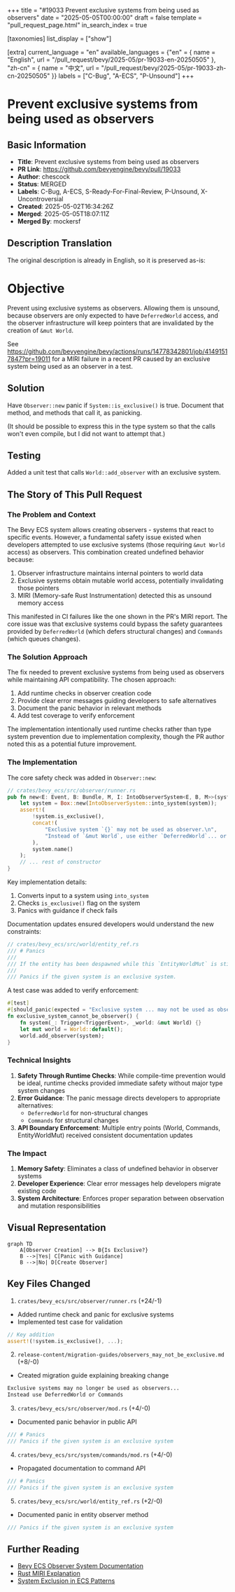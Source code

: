 +++
title = "#19033 Prevent exclusive systems from being used as observers"
date = "2025-05-05T00:00:00"
draft = false
template = "pull_request_page.html"
in_search_index = true

[taxonomies]
list_display = ["show"]

[extra]
current_language = "en"
available_languages = {"en" = { name = "English", url = "/pull_request/bevy/2025-05/pr-19033-en-20250505" }, "zh-cn" = { name = "中文", url = "/pull_request/bevy/2025-05/pr-19033-zh-cn-20250505" }}
labels = ["C-Bug", "A-ECS", "P-Unsound"]
+++

# Prevent exclusive systems from being used as observers

## Basic Information
- **Title**: Prevent exclusive systems from being used as observers
- **PR Link**: https://github.com/bevyengine/bevy/pull/19033
- **Author**: chescock
- **Status**: MERGED
- **Labels**: C-Bug, A-ECS, S-Ready-For-Final-Review, P-Unsound, X-Uncontroversial
- **Created**: 2025-05-02T16:34:26Z
- **Merged**: 2025-05-05T18:07:11Z
- **Merged By**: mockersf

## Description Translation
The original description is already in English, so it is preserved as-is:

# Objective

Prevent using exclusive systems as observers. Allowing them is unsound, because observers are only expected to have `DeferredWorld` access, and the observer infrastructure will keep pointers that are invalidated by the creation of `&mut World`.

See https://github.com/bevyengine/bevy/actions/runs/14778342801/job/41491517847?pr=19011 for a MIRI failure in a recent PR caused by an exclusive system being used as an observer in a test.

## Solution

Have `Observer::new` panic if `System::is_exclusive()` is true. Document that method, and methods that call it, as panicking.

(It should be possible to express this in the type system so that the calls won't even compile, but I did not want to attempt that.)

## Testing

Added a unit test that calls `World::add_observer` with an exclusive system.

## The Story of This Pull Request

### The Problem and Context
The Bevy ECS system allows creating observers - systems that react to specific events. However, a fundamental safety issue existed when developers attempted to use exclusive systems (those requiring `&mut World` access) as observers. This combination created undefined behavior because:

1. Observer infrastructure maintains internal pointers to world data
2. Exclusive systems obtain mutable world access, potentially invalidating those pointers
3. MIRI (Memory-safe Rust Instrumentation) detected this as unsound memory access

This manifested in CI failures like the one shown in the PR's MIRI report. The core issue was that exclusive systems could bypass the safety guarantees provided by `DeferredWorld` (which defers structural changes) and `Commands` (which queues changes).

### The Solution Approach
The fix needed to prevent exclusive systems from being used as observers while maintaining API compatibility. The chosen approach:

1. Add runtime checks in observer creation code
2. Provide clear error messages guiding developers to safe alternatives
3. Document the panic behavior in relevant methods
4. Add test coverage to verify enforcement

The implementation intentionally used runtime checks rather than type system prevention due to implementation complexity, though the PR author noted this as a potential future improvement.

### The Implementation
The core safety check was added in `Observer::new`:

```rust
// crates/bevy_ecs/src/observer/runner.rs
pub fn new<E: Event, B: Bundle, M, I: IntoObserverSystem<E, B, M>>(system: I) -> Self {
    let system = Box::new(IntoObserverSystem::into_system(system));
    assert!(
        !system.is_exclusive(),
        concat!(
            "Exclusive system `{}` may not be used as observer.\n",
            "Instead of `&mut World`, use either `DeferredWorld`... or `Commands`..."
        ),
        system.name()
    );
    // ... rest of constructor
}
```

Key implementation details:
1. Converts input to a system using `into_system`
2. Checks `is_exclusive()` flag on the system
3. Panics with guidance if check fails

Documentation updates ensured developers would understand the new constraints:

```rust
// crates/bevy_ecs/src/world/entity_ref.rs
/// # Panics
///
/// If the entity has been despawned while this `EntityWorldMut` is still alive.
///
/// Panics if the given system is an exclusive system.
```

A test case was added to verify enforcement:

```rust
#[test]
#[should_panic(expected = "Exclusive system ... may not be used as observer")]
fn exclusive_system_cannot_be_observer() {
    fn system(_: Trigger<TriggerEvent>, _world: &mut World) {}
    let mut world = World::default();
    world.add_observer(system);
}
```

### Technical Insights
1. **Safety Through Runtime Checks**: While compile-time prevention would be ideal, runtime checks provided immediate safety without major type system changes
2. **Error Guidance**: The panic message directs developers to appropriate alternatives:
   - `DeferredWorld` for non-structural changes
   - `Commands` for structural changes
3. **API Boundary Enforcement**: Multiple entry points (World, Commands, EntityWorldMut) received consistent documentation updates

### The Impact
1. **Memory Safety**: Eliminates a class of undefined behavior in observer systems
2. **Developer Experience**: Clear error messages help developers migrate existing code
3. **System Architecture**: Enforces proper separation between observation and mutation responsibilities

## Visual Representation

```mermaid
graph TD
    A[Observer Creation] --> B{Is Exclusive?}
    B -->|Yes| C[Panic with Guidance]
    B -->|No| D[Create Observer]
```

## Key Files Changed

1. `crates/bevy_ecs/src/observer/runner.rs` (+24/-1)
- Added runtime check and panic for exclusive systems
- Implemented test case for validation
```rust
// Key addition
assert!(!system.is_exclusive(), ...);
```

2. `release-content/migration-guides/observers_may_not_be_exclusive.md` (+8/-0)
- Created migration guide explaining breaking change
```markdown
Exclusive systems may no longer be used as observers...
Instead use DeferredWorld or Commands
```

3. `crates/bevy_ecs/src/observer/mod.rs` (+4/-0)
- Documented panic behavior in public API
```rust
/// # Panics
/// Panics if the given system is an exclusive system
```

4. `crates/bevy_ecs/src/system/commands/mod.rs` (+4/-0)
- Propagated documentation to command API
```rust
/// # Panics
/// Panics if the given system is an exclusive system
```

5. `crates/bevy_ecs/src/world/entity_ref.rs` (+2/-0)
- Documented panic in entity observer method
```rust
/// Panics if the given system is an exclusive system
```

## Further Reading
- [Bevy ECS Observer System Documentation](https://bevyengine.org/learn/book/ecs/observer/)
- [Rust MIRI Explanation](https://github.com/rust-lang/miri)
- [System Exclusion in ECS Patterns](https://www.amethyst.rs/book/concepts/system/exclusive.html)